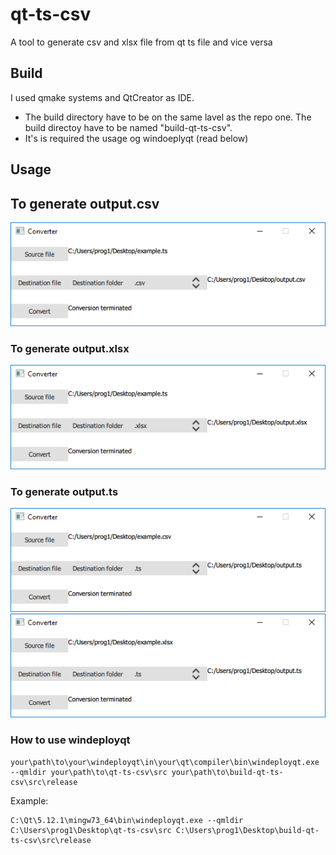 # qt-ts-csv
A tool to generate csv and xlsx file from qt ts file and vice versa

## Build
I used qmake systems and QtCreator as IDE.  
* The build directory have to be on the same lavel as the repo one.
The build directoy have to be named "build-qt-ts-csv".  
* It's is required the usage og windoeplyqt (read below)

## Usage
## To generate output.csv  
![example conversion ts to csv](./doc/ts2csv.png)  
### To generate output.xlsx  
![example conversion ts to xlsx](./doc/ts2xlsx.png)  
### To generate output.ts  
![example conversion csv to ts](./doc/csv2ts.png)  
![example conversion xlsx to ts](./doc/xlsx2ts.png)  
### How to use windeployqt  
```
your\path\to\your\windeployqt\in\your\qt\compiler\bin\windeployqt.exe --qmldir your\path\to\qt-ts-csv\src your\path\to\build-qt-ts-csv\src\release  
```
Example:  
```
C:\Qt\5.12.1\mingw73_64\bin\windeployqt.exe --qmldir C:\Users\prog1\Desktop\qt-ts-csv\src C:\Users\prog1\Desktop\build-qt-ts-csv\src\release  
```
